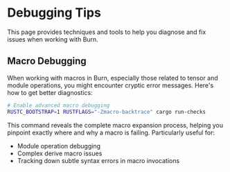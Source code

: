 # Debugging Tips

This page provides techniques and tools to help you diagnose and fix issues when working with Burn.

## Macro Debugging

When working with macros in Burn, especially those related to tensor and module operations, you might encounter cryptic error messages. Here's how to get better diagnostics:

```bash
# Enable advanced macro debugging
RUSTC_BOOTSTRAP=1 RUSTFLAGS="-Zmacro-backtrace" cargo run-checks
```

This command reveals the complete macro expansion process, helping you pinpoint exactly where and why a macro is failing. Particularly useful for:

- Module operation debugging
- Complex derive macro issues
- Tracking down subtle syntax errors in macro invocations
